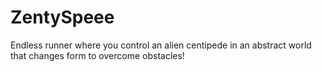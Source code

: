 # ZentySpeee 

Endless runner where you control an alien centipede in an abstract world that changes form to overcome obstacles!

